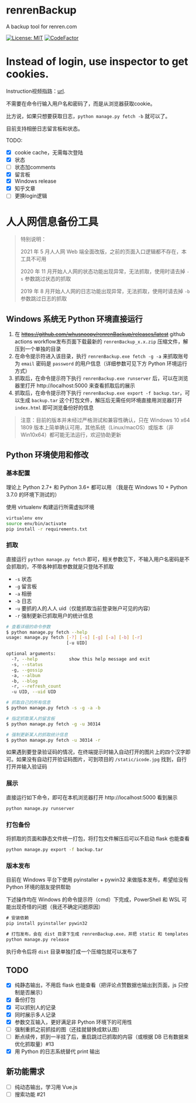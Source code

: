 # renrenBackup

A backup tool for renren.com

[![License: MIT](https://img.shields.io/badge/License-MIT-yellow.svg)](https://opensource.org/licenses/MIT)
[![CodeFactor](https://www.codefactor.io/repository/github/whusnoopy/renrenbackup/badge/master)](https://www.codefactor.io/repository/github/whusnoopy/renrenbackup/overview/master)

# Instead of login, use inspector to get cookies.

Instruction视频指路：[url](https://www.bilibili.com/video/BV1vT4y1m7Pd/).

不需要在命令行输入用户名和密码了，而是从浏览器获取cookie。

比方说，如果只想要获取日志，`python manage.py fetch -b` 就可以了。

目前支持相册日志留言板和状态。


TODO:
- [x] cookie cache，无需每次登陆
- [x] 状态
- [ ] 状态加comments
- [x] 留言板
- [x] Windows release
- [x] 知乎文章
- [ ] 更换login逻辑

# 人人网信息备份工具

> 特别说明：
> 
> 2021 年 5 月人人网 Web 端全面改版，之前的页面入口逻辑都不存在，本工具不可用
>
> 2020 年 11 月开始人人网的状态功能出现异常，无法抓取，使用时请去掉 `-s` 参数跳过状态的抓取
>
> 2019 年 8 月开始人人网的日志功能出现异常，无法抓取，使用时请去掉 `-b` 参数跳过日志的抓取


## Windows 系统无 Python 环境直接运行

1. 在 <del>https://github.com/whusnoopy/renrenBackup/releases/latest</del> github actions workflow发布页面下载最新的 `renrenBackup_x.x.zip` 压缩文件，解压到一个单独的目录
2. 在命令提示符进入该目录，执行 `renrenBackup.exe fetch -g -a` 来抓取账号为 `email` 密码是 `password` 的用户信息（详细参数可见下方 Python 环境运行方式）
3. 抓取后，在命令提示符下执行 `renrenBackup.exe runserver` 后，可以在浏览器里打开 http://localhost:5000 来查看抓取后的展示
4. 抓取后，在命令提示符下执行 `renrenBackup.exe export -f backup.tar`，可以生成 `backup.tar` 这个打包文件，解压后无需任何环境直接用浏览器打开 `index.html` 即可浏览备份好的信息

> 注意：目前的版本并未经过严格测试和兼容性确认，只在 Windows 10 x64 1809 版本上简单确认可用，其他系统（Linux/macOS）或版本（非 Win10x64）都可能无法运行，欢迎协助更新


## Python 环境使用和修改

### 基本配置

理论上 Python 2.7+ 和 Python 3.6+ 都可以用
（我是在 Windows 10 + Python 3.7.0 的环境下测试的）

使用 virtualenv 构建运行所需虚拟环境

```bash
virtualenv env
source env/bin/activate
pip install -r requirements.txt
```

### 抓取

直接运行 `python manage.py fetch` 即可，相关参数见下，不输入用户名密码是不会抓取的，不带各种抓取参数就是只登陆不抓取

* `-s` 状态
* `-g` 留言板
* `-a` 相册
* `-b` 日志
* `-u` 要抓的人的人人 uid（仅能抓取当前登录账户可见的内容）
* `-r` 强制更新已抓取用户的统计信息

```bash
# 查看详细的命令参数
$ python manage.py fetch --help
usage: manage.py fetch [-?] [-s] [-g] [-a] [-b] [-r]
                       [-u UID]

optional arguments:
  -?, --help            show this help message and exit
  -s, --status
  -g, --gossip
  -a, --album
  -b, --blog
  -r, --refresh_count
  -u UID, --uid UID

# 抓取自己的所有信息
$ python manage.py fetch -s -g -a -b

# 指定抓取某人的留言板
$ python manage.py fetch -g -u 30314

# 强制更新某人的抓取统计信息
$ python manage.py fetch -u 30314 -r
```

如果遇到要登录验证码的情况，在终端提示时输入自动打开的图片上的四个汉字即可。如果没有自动打开验证码图片，可到项目的 `/static/icode.jpg` 找到，自行打开并输入验证码

### 展示

直接运行如下命令，即可在本机浏览器打开 http://localhost:5000 看到展示

```bash
python manage.py runserver
```

### 打包备份

将抓取的页面和静态文件统一打包，将打包文件解压后可以不启动 flask 也能查看

```bash
python manage.py export -f backup.tar
```

### 版本发布

目前在 Windows 平台下使用 pyinstaller + pywin32 来做版本发布，希望给没有 Python 环境的朋友提供帮助

下述操作均在 Windows 的命令提示符（cmd）下完成，PowerShell 和 WSL 可能出现奇怪的问题（我还不确定问题原因）

```cmd
# 安装依赖
pip install pyinstaller pywin32

# 打包发布，会在 dist 目录下生成 renrenBackup.exe，并把 static 和 templates 初始目录也放到 dist 下
python manage.py release
```

执行命令后将 `dist` 目录单独打成一个压缩包就可以发布了


## TODO

- [x] 纯静态输出，不用启 flask 也能查看（把评论点赞数据也输出到页面，js 只控制是否展示）
- [x] 备份打包
- [x] 可以抓别人的记录
- [x] 同时展示多人记录
- [x] 参数交互输入，更好满足非 Python 环境下的可用性
- [ ] 强制重抓之前抓挂的图（还挂就替换成默认图）
- [ ] 断点续传，抓到一半挂了后，重启跳过已抓取的内容（或根据 DB 已有数据来优化抓取量）#13
- [x] 用 Python 的日志系统替代 print 输出

## 新功能需求

- [ ] 纯动态输出，学习用 Vue.js
- [ ] 搜索功能 #21
